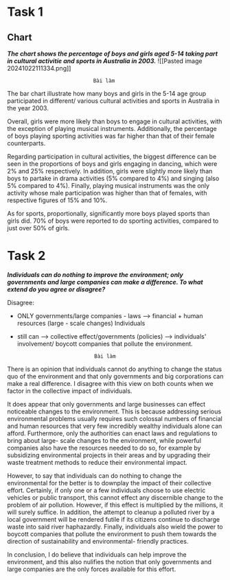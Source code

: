 # Task 1

## Chart

***The chart shows the  percentage of boys and girls  aged 5-14  taking part in cultural activitíe and sports in Australia in 2003.***
		![[Pasted image 20241022111334.png]]

								Bài làm
The bar chart illustrate how many boys and girls in the 5-14 age group participated in different/ various cultural activities and sports in Australia in the year 2003.

Overall, girls were more likely than boys to engage in cultural activities, with the exception of playing musical instruments. Additionally, the percentage of boys playing sporting activities was far higher than that of their female counterparts.

Regarding participation in cultural activities, the biggest difference can be seen in the proportions of boys and girls engaging in dancing, which were 2% and 25% respectively. In addition, girls were slightly more likely than boys to partake in drama activities (5% compared to 4%) and singing (also 5% compared to 4%). Finally, playing musical instruments was the only activity whose male participation was higher than that of females, with respective figures of 15% and 10%.

As for sports, proportionally, significantly more boys played sports than girls did. 70% of boys were reported to do sporting activities, compared to just over 50% of girls.





# Task 2

***Individuals  can do nothing  to improve the environment; only governments and large companies can make a difference. To what extend do you agree or disagree?***


Disagree:
- ONLY governments/large companies - laws --> financial + human resources (large - scale changes) 
Individuals
 - still can --> collective effect/governments (policies) -->  individuals' involvement/ boycott companies that pollute the environment.

								Bài làm
There is an opinion that individuals cannot do anything to change the status quo of the environment and that only governments and big corporations can make a real difference. I disagree with this view on both counts when we factor in the collective impact of individuals.  

It does appear that only governments and large businesses can effect noticeable changes to the environment. This is because addressing serious environmental problems usually requires such colossal numbers of financial and human resources that very few incredibly wealthy individuals alone can afford. Furthermore, only the authorities can enact laws and regulations to bring about large- scale changes to the environment, while powerful companies also have the resources needed to do so, for example by subsidizing environmental projects in their areas and by upgrading their waste treatment methods to reduce their environmental impact.  

However, to say that individuals can do nothing to change the environmental for the better is to downplay the impact of their collective effort. Certainly, if only one or a few individuals choose to use electric vehicles or public transport, this cannot effect any discernible change to the problem of air pollution. However, if this effect is multiplied by the millions, it will surely suffice. In addition, the attempt to cleanup a polluted river by a local government will be rendered futile if its citizens continue to discharge waste into said river haphazardly. Finally, individuals also wield the power to boycott companies that pollute the environment to push them towards the direction of sustainability and environmental- friendly practices.

In conclusion, I do believe that individuals can help improve the environment, and this also nulifies the notion that only governments and large companies are the only forces available for this effort.
